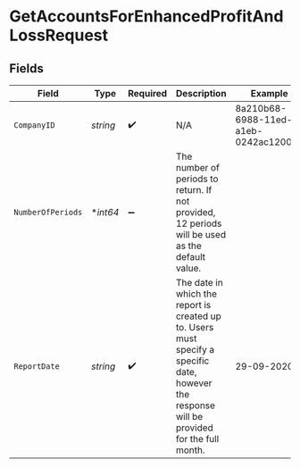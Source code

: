# GetAccountsForEnhancedProfitAndLossRequest


## Fields

| Field                                                                                                                                        | Type                                                                                                                                         | Required                                                                                                                                     | Description                                                                                                                                  | Example                                                                                                                                      |
| -------------------------------------------------------------------------------------------------------------------------------------------- | -------------------------------------------------------------------------------------------------------------------------------------------- | -------------------------------------------------------------------------------------------------------------------------------------------- | -------------------------------------------------------------------------------------------------------------------------------------------- | -------------------------------------------------------------------------------------------------------------------------------------------- |
| `CompanyID`                                                                                                                                  | *string*                                                                                                                                     | :heavy_check_mark:                                                                                                                           | N/A                                                                                                                                          | 8a210b68-6988-11ed-a1eb-0242ac120002                                                                                                         |
| `NumberOfPeriods`                                                                                                                            | **int64*                                                                                                                                     | :heavy_minus_sign:                                                                                                                           | The number of periods to return. If not provided, 12 periods will be used as the default value.                                              |                                                                                                                                              |
| `ReportDate`                                                                                                                                 | *string*                                                                                                                                     | :heavy_check_mark:                                                                                                                           | The date in which the report is created up to. Users must specify a specific date, however the response will be provided for the full month. | 29-09-2020                                                                                                                                   |